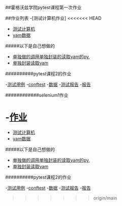##霍格沃兹学院pytest课程第一次作业

##作业列表
-[测试计算机作业]
<<<<<<< HEAD
- [测试计算机](test_python/test_cal.py)
- [yam数据](test_python/cal.yml)

#####以下是自己想做的

- [单独做的调用单独封装的读取yam的py](test_python/test_cal_2.py),
- [单独封装读取yam](test_python/getyam_open_cal.py)

##########pytest课程2的作业

-[测试用例](test_python/test_calc_new.py)
-[conftest](test_python/conftest.py)
-[数据](test_python/cal.yml)
-[测试报告](test_python/allure-report)
-[报告](test_python/result)

############selenium1作业

-[作业](test_selenium/test_demo.py)
=======
- [测试计算机](test_cal.py)
- [yam数据](cal.yml)

#####以下是自己想做的

- [单独做的调用单独封装的读取yam的py](test_cal_2.py),
- [单独封装读取yam](getyam_open_cal.py)

##########pytest课程2的作业

-[测试用例](test_calc_new.py)
-[conftest](conftest.py)
-[数据](cal.yml)
-[测试报告](allure-report)
-[报告](result)
>>>>>>> origin/main
